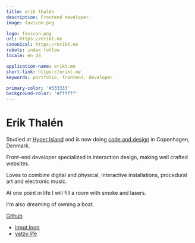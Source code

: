 ```yaml
---
title: erik thalén
description: Frontend developer.
image: favicon.png

logo: favicon.png
url: https://erikt.me
canonical: https://erikt.me
robots: index follow
locale: en_US

application-name: erikt.me
short-link: https://erikt.me
keywords: portfolio, frontend, developer

primary-color: '#333333'
background-color: '#ffffff'
---
```


# Erik Thalén

Studied at [Hyper Island](https://hyperisland.com) and is now doing [code and design](https://springsummer.dk) in Copenhagen, Denmark.

Front-end developer specialized in interaction design, making well crafted websites.

Loves to combine digital and physical, interactive installations, procedural art and electronic music.

At one point in life I will fill a room with smoke and lasers.

I'm also dreaming of owning a boat.

[Github](https://github.com/erikthalen)

- [input.loop](https://loop.erikt.me)
- [yatzy.life](https://yatzy.life)
